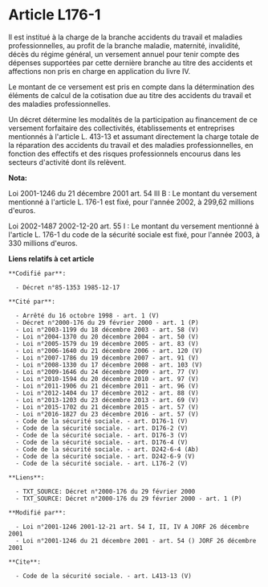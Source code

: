 # Article L176-1

Il est institué à la charge de la branche accidents du travail et maladies professionnelles, au profit de la branche maladie,
maternité, invalidité, décès du régime général, un versement annuel pour tenir compte des dépenses supportées par cette
dernière branche au titre des accidents et affections non pris en charge en application du livre IV.

Le montant de ce versement est pris en compte dans la détermination des éléments de calcul de la cotisation due au titre des
accidents du travail et des maladies professionnelles.

Un décret détermine les modalités de la participation au financement de ce versement forfaitaire des collectivités,
établissements et entreprises mentionnés à l'article L. 413-13 et assumant directement la charge totale de la réparation des
accidents du travail et des maladies professionnelles, en fonction des effectifs et des risques professionnels encourus dans
les secteurs d'activité dont ils relèvent.

**Nota:**

Loi 2001-1246 du 21 décembre 2001 art. 54 III B : Le montant du versement mentionné à l'article L. 176-1 est fixé, pour
l'année 2002, à 299,62 millions d'euros.

Loi 2002-1487 2002-12-20 art. 55 I : Le montant du versement mentionné à l'article L. 176-1 du code de la sécurité sociale
est fixé, pour l'année 2003, à 330 millions d'euros.

**Liens relatifs à cet article**

	**Codifié par**:

	  - Décret n°85-1353 1985-12-17

	**Cité par**:

	  - Arrêté du 16 octobre 1998 - art. 1 (V)
	  - Décret n°2000-176 du 29 février 2000 - art. 1 (P)
	  - Loi n°2003-1199 du 18 décembre 2003 - art. 58 (V)
	  - Loi n°2004-1370 du 20 décembre 2004 - art. 50 (V)
	  - Loi n°2005-1579 du 19 décembre 2005 - art. 83 (V)
	  - Loi n°2006-1640 du 21 décembre 2006 - art. 120 (V)
	  - Loi n°2007-1786 du 19 décembre 2007 - art. 91 (V)
	  - Loi n°2008-1330 du 17 décembre 2008 - art. 103 (V)
	  - Loi n°2009-1646 du 24 décembre 2009 - art. 77 (V)
	  - Loi n°2010-1594 du 20 décembre 2010 - art. 97 (V)
	  - Loi n°2011-1906 du 21 décembre 2011 - art. 96 (V)
	  - Loi n°2012-1404 du 17 décembre 2012 - art. 88 (V)
	  - Loi n°2013-1203 du 23 décembre 2013 - art. 69 (V)
	  - Loi n°2015-1702 du 21 décembre 2015 - art. 57 (V)
	  - Loi n°2016-1827 du 23 décembre 2016 - art. 57 (V)
	  - Code de la sécurité sociale. - art. D176-1 (V)
	  - Code de la sécurité sociale. - art. D176-2 (V)
	  - Code de la sécurité sociale. - art. D176-3 (V)
	  - Code de la sécurité sociale. - art. D176-4 (V)
	  - Code de la sécurité sociale. - art. D242-6-4 (Ab)
	  - Code de la sécurité sociale. - art. D242-6-9 (V)
	  - Code de la sécurité sociale. - art. L176-2 (V)

	**Liens**:

	  - TXT_SOURCE: Décret n°2000-176 du 29 février 2000
	  - TXT_SOURCE: Décret n°2000-176 du 29 février 2000 - art. 1 (P)

	**Modifié par**:

	  - Loi n°2001-1246 2001-12-21 art. 54 I, II, IV A JORF 26 décembre 2001
	  - Loi n°2001-1246 du 21 décembre 2001 - art. 54 () JORF 26 décembre 2001

	**Cite**:

	  - Code de la sécurité sociale. - art. L413-13 (V)
